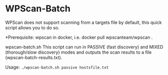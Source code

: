 # WPScan-Batch

WPScan does not support scanning from a targets file by default, this quick script allows you to do so.

*Prerequisite: wpscan in docker, i.e. docker pull wpscanteam/wpscan .   

wpscan-batch.sh 
This script can run in PASSIVE (fast discovery) and MIXED (thorough/slow discovery) modes and outputs the scan results to a file (wpscan-batch-results.txt).  

Usage: `./wpscan-batch.sh passive hostsfile.txt`
